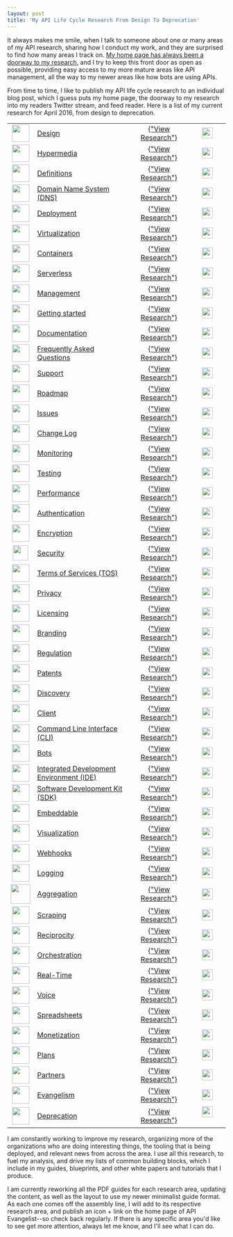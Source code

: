 ```yaml
---
layout: post
title: 'My API Life Cycle Research From Design To Deprecation'
---
```

<p>It always makes me smile, when I talk to someone about one or many areas of my API research, sharing how I conduct my work, and they are surprised to find how many areas I track on. <a href="http://apievangelist.com">My home page has always been a doorway to my research</a>, and I try to keep this front door as open as possible, providing easy access to my more mature areas like API management, all the way to my newer areas like how bots are using APIs.</p>
<p>From time to time, I like to publish my API life cycle research to an individual blog post, which I guess puts my home page, the doorway to my research into my readers Twitter stream, and feed reader. Here is a list of my current research for April 2016, from design to deprecation.</p>
<table cellspacing="5" cellpadding="5" width="100%">
<tbody>
<tr>
<td width="100" align="center"><a href="http://design.apievangelist.com/"><img src="https://s3.amazonaws.com/kinlane-productions/bw-icons/bw-design.png" alt="" width="40" /></a></td>
<td width="50%"><a href="http://design.apievangelist.com/">Design</a></td>
<td width="30%" align="center"><a href="http://design.apievangelist.com/">{"View Research"}</a></td>
<td width="15%" align="center"><a href="http://design.apievangelist.com/blog.xml"><img src="https://s3.amazonaws.com/kinlane-productions/bw-icons/bw-rss-icon.png" alt="" width="25" /></a></td>
</tr>
<tr>
<td width="100" align="center"><a href="http://hypermedia.apievangelist.com/"><img src="https://s3.amazonaws.com/kinlane-productions/bw-icons/bw-hypermedia.png" alt="" width="40" /></a></td>
<td><a href="http://hypermedia.apievangelist.com/">Hypermedia</a></td>
<td width="30%" align="center"><a href="http://hypermedia.apievangelist.com/">{"View Research"}</a></td>
<td width="15%" align="center"><a href="http://hypermedia.apievangelist.com/blog.xml"><img src="https://s3.amazonaws.com/kinlane-productions/bw-icons/bw-rss-icon.png" alt="" width="25" /></a></td>
</tr>
<tr>
<td width="100" align="center"><a href="http://definitions.apievangelist.com/"><img src="https://s3.amazonaws.com/kinlane-productions/api-commons/api-commons-icon.png" alt="" width="40" /></a></td>
<td width="50%"><a href="http://definitions.apievangelist.com/">Definitions</a></td>
<td width="30%" align="center"><a href="http://definitions.apievangelist.com/">{"View Research"}</a></td>
<td width="15%" align="center"><a href="http://definitions.apievangelist.com/blog.xml"><img src="https://s3.amazonaws.com/kinlane-productions/bw-icons/bw-rss-icon.png" alt="" width="25" /></a></td>
</tr>
<tr>
<td width="100" align="center"><a href="http://dns.apievangelist.com/"><img src="https://s3.amazonaws.com/kinlane-productions/bw-icons/bw-globe.png" alt="" width="40" /></a></td>
<td><a href="http://dns.apievangelist.com/">Domain Name System (DNS)</a></td>
<td width="30%" align="center"><a href="http://dns.apievangelist.com/">{"View Research"}</a></td>
<td width="15%" align="center"><a href="http://dns.apievangelist.com/blog.xml"><img src="https://s3.amazonaws.com/kinlane-productions/bw-icons/bw-rss-icon.png" alt="" width="25" /></a></td>
</tr>
<tr>
<td width="100" align="center"><a href="http://deployment.apievangelist.com/"><img src="https://s3.amazonaws.com/kinlane-productions/bw-icons/bw-api-deployment-2.jpg" alt="" width="40" /></a></td>
<td><a href="http://deployment.apievangelist.com/">Deployment</a></td>
<td width="30%" align="center"><a href="http://deployment.apievangelist.com/">{"View Research"}</a></td>
<td width="15%" align="center"><a href="http://deployment.apievangelist.com/blog.xml"><img src="https://s3.amazonaws.com/kinlane-productions/bw-icons/bw-rss-icon.png" alt="" width="25" /></a></td>
</tr>
<tr>
<td width="100" align="center"><a href="http://virtualization.apievangelist.com/"><img src="https://s3.amazonaws.com/kinlane-productions/bw-icons/bw-virtulization.png" alt="" width="40" /></a></td>
<td><a href="http://virtualization.apievangelist.com/">Virtualization</a></td>
<td width="30%" align="center"><a href="http://virtualization.apievangelist.com/">{"View Research"}</a></td>
<td width="15%" align="center"><a href="http://virtualization.apievangelist.com/blog.xml"><img src="https://s3.amazonaws.com/kinlane-productions/bw-icons/bw-rss-icon.png" alt="" width="25" /></a></td>
</tr>
<tr>
<td width="100" align="center"><a href="http://containers.apievangelist.com/"><img src="https://s3.amazonaws.com/kinlane-productions/bw-icons/bw-shipping-container.png" alt="" width="40" /></a></td>
<td><a href="http://containers.apievangelist.com/">Containers</a></td>
<td width="30%" align="center"><a href="http://containers.apievangelist.com/">{"View Research"}</a></td>
<td width="15%" align="center"><a href="http://containers.apievangelist.com/blog.xml"><img src="https://s3.amazonaws.com/kinlane-productions/bw-icons/bw-rss-icon.png" alt="" width="25" /></a></td>
</tr>
<tr>
<td width="100" align="center"><a href="http://serverless.apievangelist.com/"><img src="https://s3.amazonaws.com/kinlane-productions/bw-icons/bw-serverless.png" alt="" width="40" /></a></td>
<td><a href="http://serverless.apievangelist.com/">Serverless</a></td>
<td width="30%" align="center"><a href="http://serverless.apievangelist.com/">{"View Research"}</a></td>
<td width="15%" align="center"><a href="http://serverless.apievangelist.com/blog.xml"><img src="https://s3.amazonaws.com/kinlane-productions/bw-icons/bw-rss-icon.png" alt="" width="25" /></a></td>
</tr>
<tr>
<td width="100" align="center"><a href="http://management.apievangelist.com/"><img src="https://s3.amazonaws.com/kinlane-productions/bw-icons/bw-tools.png" alt="" width="40" /></a></td>
<td><a href="http://management.apievangelist.com/">Management</a></td>
<td width="30%" align="center"><a href="http://management.apievangelist.com/">{"View Research"}</a></td>
<td width="15%" align="center"><a href="http://management.apievangelist.com/blog.xml"><img src="https://s3.amazonaws.com/kinlane-productions/bw-icons/bw-rss-icon.png" alt="" width="25" /></a></td>
</tr>
<tr>
<td width="100" align="center"><a href="http://getting-started.apievangelist.com/"><img src="http://kinlane-productions.s3.amazonaws.com/api-evangelist-site/building-blocks/bw-running.png" alt="" width="40" /></a></td>
<td><a href="http://getting-started.apievangelist.com/">Getting started</a></td>
<td width="30%" align="center"><a href="http://getting-started.apievangelist.com/">{"View Research"}</a></td>
<td width="15%" align="center"><a href="http://getting-started.apievangelist.com/blog.xml"><img src="https://s3.amazonaws.com/kinlane-productions/bw-icons/bw-rss-icon.png" alt="" width="25" /></a></td>
</tr>
<tr>
<td width="100" align="center"><a href="http://documentation.apievangelist.com/"><img src="https://s3.amazonaws.com/kinlane-productions/bw-icons/bw-documentation.png" alt="" width="40" /></a></td>
<td><a href="http://documentation.apievangelist.com/">Documentation</a></td>
<td width="30%" align="center"><a href="http://documentation.apievangelist.com/">{"View Research"}</a></td>
<td width="15%" align="center"><a href="http://documentation.apievangelist.com/blog.xml"><img src="https://s3.amazonaws.com/kinlane-productions/bw-icons/bw-rss-icon.png" alt="" width="25" /></a></td>
</tr>
<tr>
<td width="100" align="center"><a href="http://frequently-asked-questions.apievangelist.com/"><img src="http://kinlane-productions.s3.amazonaws.com/api-evangelist-site/building-blocks/bw-question-mark.png" alt="" width="40" /></a></td>
<td><a href="http://frequently-asked-questions.apievangelist.com/">Frequently Asked Questions</a></td>
<td width="30%" align="center"><a href="http://frequently-asked-questions.apievangelist.com/">{"View Research"}</a></td>
<td width="15%" align="center"><a href="http://frequently-asked-questions.apievangelist.com/blog.xml"><img src="https://s3.amazonaws.com/kinlane-productions/bw-icons/bw-rss-icon.png" alt="" width="25" /></a></td>
</tr>
<tr>
<td width="100" align="center"><a href="http://support.apievangelist.com/"><img src="https://s3.amazonaws.com/kinlane-productions/bw-icons/bw-support.png" alt="" width="40" /></a></td>
<td><a href="http://support.apievangelist.com/">Support</a></td>
<td width="30%" align="center"><a href="http://support.apievangelist.com/">{"View Research"}</a></td>
<td width="15%" align="center"><a href="http://support.apievangelist.com/blog.xml"><img src="https://s3.amazonaws.com/kinlane-productions/bw-icons/bw-rss-icon.png" alt="" width="25" /></a></td>
</tr>
<tr>
<td width="100" align="center"><a href="http://roadmap.apievangelist.com/"><img src="https://s3.amazonaws.com/kinlane-productions/bw-icons/bw-roadmap.png" alt="" width="40" /></a></td>
<td><a href="http://roadmap.apievangelist.com/">Roadmap</a></td>
<td width="30%" align="center"><a href="http://roadmap.apievangelist.com/">{"View Research"}</a></td>
<td width="15%" align="center"><a href="http://roadmap.apievangelist.com/blog.xml"><img src="https://s3.amazonaws.com/kinlane-productions/bw-icons/bw-rss-icon.png" alt="" width="25" /></a></td>
</tr>
<tr>
<td width="100" align="center"><a href="http://issues.apievangelist.com/"><img src="https://s3.amazonaws.com/kinlane-productions/bw-icons/bw-bug.png" alt="" width="40" /></a></td>
<td><a href="http://issues.apievangelist.com/">Issues</a></td>
<td width="30%" align="center"><a href="http://issues.apievangelist.com/">{"View Research"}</a></td>
<td width="15%" align="center"><a href="http://issues.apievangelist.com/blog.xml"><img src="https://s3.amazonaws.com/kinlane-productions/bw-icons/bw-rss-icon.png" alt="" width="25" /></a></td>
</tr>
<tr>
<td width="100" align="center"><a href="http://change-log.apievangelist.com/"><img src="http://kinlane-productions.s3.amazonaws.com/api-evangelist-site/building-blocks/bw-recycling.jpg" alt="" width="40" /></a></td>
<td><a href="http://change-log.apievangelist.com/">Change Log</a></td>
<td width="30%" align="center"><a href="http://change-log.apievangelist.com/">{"View Research"}</a></td>
<td width="15%" align="center"><a href="http://change-log.apievangelist.com/blog.xml"><img src="https://s3.amazonaws.com/kinlane-productions/bw-icons/bw-rss-icon.png" alt="" width="25" /></a></td>
</tr>
<tr>
<td width="100" align="center"><a href="http://monitoring.apievangelist.com/"><img src="https://s3.amazonaws.com/kinlane-productions/bw-icons/bw-heart-monitor.png" alt="" width="40" /></a></td>
<td><a href="http://monitoring.apievangelist.com/">Monitoring</a></td>
<td width="30%" align="center"><a href="http://monitoring.apievangelist.com/">{"View Research"}</a></td>
<td width="15%" align="center"><a href="http://monitoring.apievangelist.com/blog.xml"><img src="https://s3.amazonaws.com/kinlane-productions/bw-icons/bw-rss-icon.png" alt="" width="25" /></a></td>
</tr>
<tr>
<td width="100" align="center"><a href="http://testing.apievangelist.com/"><img src="https://s3.amazonaws.com/kinlane-productions/bw-icons/bw-testing.png" alt="" width="40" /></a></td>
<td><a href="http://testing.apievangelist.com/">Testing</a></td>
<td width="30%" align="center"><a href="http://testing.apievangelist.com/">{"View Research"}</a></td>
<td width="15%" align="center"><a href="http://testing.apievangelist.com/blog.xml"><img src="https://s3.amazonaws.com/kinlane-productions/bw-icons/bw-rss-icon.png" alt="" width="25" /></a></td>
</tr>
<tr>
<td width="100" align="center"><a href="http://performance.apievangelist.com/"><img src="https://s3.amazonaws.com/kinlane-productions/bw-icons/bw-performance.png" alt="" width="40" /></a></td>
<td><a href="http://performance.apievangelist.com/">Performance</a></td>
<td width="30%" align="center"><a href="http://performance.apievangelist.com/">{"View Research"}</a></td>
<td width="15%" align="center"><a href="http://performance.apievangelist.com/blog.xml"><img src="https://s3.amazonaws.com/kinlane-productions/bw-icons/bw-rss-icon.png" alt="" width="25" /></a></td>
</tr>
<tr>
<td width="100" align="center"><a href="http://authentication.apievangelist.com/"><img src="https://s3.amazonaws.com/kinlane-productions/bw-icons/bw-authentication-2.png" alt="" width="40" /></a></td>
<td><a href="http://authentication.apievangelist.com/">Authentication</a></td>
<td width="30%" align="center"><a href="http://authentication.apievangelist.com/">{"View Research"}</a></td>
<td width="15%" align="center"><a href="http://authentication.apievangelist.com/blog.xml"><img src="https://s3.amazonaws.com/kinlane-productions/bw-icons/bw-rss-icon.png" alt="" width="25" /></a></td>
</tr>
<tr>
<td width="100" align="center"><a href="http://encryption.apievangelist.com/"><img src="https://s3.amazonaws.com/kinlane-productions/bw-icons/bw-encryption.png" alt="" width="40" /></a></td>
<td><a href="http://encryption.apievangelist.com/">Encryption</a></td>
<td width="30%" align="center"><a href="http://encryption.apievangelist.com/">{"View Research"}</a></td>
<td width="15%" align="center"><a href="http://encryption.apievangelist.com/blog.xml"><img src="https://s3.amazonaws.com/kinlane-productions/bw-icons/bw-rss-icon.png" alt="" width="25" /></a></td>
</tr>
<tr>
<td width="100" align="center"><a href="http://security.apievangelist.com/"><img src="https://s3.amazonaws.com/kinlane-productions/bw-icons/bw-padlock.png" alt="" width="35" /></a></td>
<td width="50%"><a href="http://security.apievangelist.com/">Security</a></td>
<td width="30%" align="center"><a href="http://security.apievangelist.com/">{"View Research"}</a></td>
<td width="15%" align="center"><a href="http://security.apievangelist.com/blog.xml"><img src="https://s3.amazonaws.com/kinlane-productions/bw-icons/bw-rss-icon.png" alt="" width="25" /></a></td>
</tr>
<tr>
<td width="100" align="center"><a href="http://terms-of-service.apievangelist.com/"><img src="https://s3.amazonaws.com/kinlane-productions/bw-icons/bw-terms-of-use.png" alt="" width="40" /></a></td>
<td><a href="http://terms-of-service.apievangelist.com/">Terms of Services (TOS)</a></td>
<td width="30%" align="center"><a href="http://terms-of-service.apievangelist.com/">{"View Research"}</a></td>
<td width="15%" align="center"><a href="http://terms-of-service.apievangelist.com/blog.xml"><img src="https://s3.amazonaws.com/kinlane-productions/bw-icons/bw-rss-icon.png" alt="" width="25" /></a></td>
</tr>
<tr>
<td width="100" align="center"><a href="http://privacy.apievangelist.com/"><img src="https://s3.amazonaws.com/kinlane-productions/bw-icons/bw-privacy.png" alt="" width="40" /></a></td>
<td><a href="http://privacy.apievangelist.com/">Privacy</a></td>
<td width="30%" align="center"><a href="http://privacy.apievangelist.com/">{"View Research"}</a></td>
<td width="15%" align="center"><a href="http://privacy.apievangelist.com/blog.xml"><img src="https://s3.amazonaws.com/kinlane-productions/bw-icons/bw-rss-icon.png" alt="" width="25" /></a></td>
</tr>
<tr>
<td width="100" align="center"><a href="http://licensing.apievangelist.com/"><img src="http://kinlane-productions.s3.amazonaws.com/api-evangelist-site/blog/bw-licensing-stack.png" alt="" width="40" /></a></td>
<td><a href="http://licensing.apievangelist.com/">Licensing</a></td>
<td width="30%" align="center"><a href="http://licensing.apievangelist.com/">{"View Research"}</a></td>
<td width="15%" align="center"><a href="http://licensing.apievangelist.com/blog.xml"><img src="https://s3.amazonaws.com/kinlane-productions/bw-icons/bw-rss-icon.png" alt="" width="25" /></a></td>
</tr>
<tr>
<td width="100" align="center"><a href="http://branding.apievangelist.com/"><img src="https://s3.amazonaws.com/kinlane-productions/bw-icons/bw-brand.png" alt="" width="40" /></a></td>
<td><a href="http://branding.apievangelist.com/">Branding</a></td>
<td width="30%" align="center"><a href="http://branding.apievangelist.com/">{"View Research"}</a></td>
<td width="15%" align="center"><a href="http://branding.apievangelist.com/blog.xml"><img src="https://s3.amazonaws.com/kinlane-productions/bw-icons/bw-rss-icon.png" alt="" width="25" /></a></td>
</tr>
<tr>
<td width="100" align="center"><a href="http://regulation.apievangelist.com/"><img src="https://s3.amazonaws.com/kinlane-productions/bw-icons/bw-government-regulation.png" alt="" width="40" /></a></td>
<td><a href="http://regulation.apievangelist.com/">Regulation</a></td>
<td width="30%" align="center"><a href="http://regulation.apievangelist.com/">{"View Research"}</a></td>
<td width="15%" align="center"><a href="http://regulation.apievangelist.com/blog.xml"><img src="https://s3.amazonaws.com/kinlane-productions/bw-icons/bw-rss-icon.png" alt="" width="25" /></a></td>
</tr>
<tr>
<td width="100" align="center"><a href="http://patents.apievangelist.com/"><img src="https://s3.amazonaws.com/kinlane-productions/bw-icons/bw-certificate.png" alt="" width="40" /></a></td>
<td width="50%"><a href="http://patents.apievangelist.com/">Patents</a></td>
<td width="30%" align="center"><a href="http://patents.apievangelist.com/">{"View Research"}</a></td>
<td width="20%" align="center"><a href="http://patents.apievangelist.com/blog.xml"><img src="https://s3.amazonaws.com/kinlane-productions/bw-icons/bw-rss-icon.png" alt="" width="25" /></a></td>
</tr>
<tr>
<td width="100" align="center"><a href="http://discovery.apievangelist.com/"><img src="https://s3.amazonaws.com/kinlane-productions/bw-icons/bw-api-discovery.png" alt="" width="40" /></a></td>
<td><a href="http://discovery.apievangelist.com/">Discovery</a></td>
<td width="30%" align="center"><a href="http://discovery.apievangelist.com/">{"View Research"}</a></td>
<td width="15%" align="center"><a href="http://discovery.apievangelist.com/blog.xml"><img src="https://s3.amazonaws.com/kinlane-productions/bw-icons/bw-rss-icon.png" alt="" width="25" /></a></td>
</tr>
<tr>
<td width="100" align="center"><a href="http://client.apievangelist.com/"><img src="https://s3.amazonaws.com/kinlane-productions/bw-icons/bw-client.png" alt="" width="40" /></a></td>
<td><a href="http://client.apievangelist.com/">Client</a></td>
<td width="30%" align="center"><a href="http://client.apievangelist.com/">{"View Research"}</a></td>
<td width="15%" align="center"><a href="http://client.apievangelist.com/blog.xml"><img src="https://s3.amazonaws.com/kinlane-productions/bw-icons/bw-rss-icon.png" alt="" width="25" /></a></td>
</tr>
<tr>
<td width="100" align="center"><a href="http://command-line-interface.apievangelist.com/"><img src="https://s3.amazonaws.com/kinlane-productions/bw-icons/bw-command-line.png" alt="" width="40" /></a></td>
<td><a href="http://command-line-interface.apievangelist.com/">Command Line Interface (CLI)</a></td>
<td width="30%" align="center"><a href="http://command-line-interface.apievangelist.com/">{"View Research"}</a></td>
<td width="15%" align="center"><a href="http://command-line-interface.apievangelist.com/blog.xml"><img src="https://s3.amazonaws.com/kinlane-productions/bw-icons/bw-rss-icon.png" alt="" width="25" /></a></td>
</tr>
<tr>
<td width="100" align="center"><a href="http://bots.apievangelist.com/"><img src="https://s3.amazonaws.com/kinlane-productions/bw-icons/bw-robots.jpeg" alt="" width="40" /></a></td>
<td><a href="http://bots.apievangelist.com/">Bots</a></td>
<td width="30%" align="center"><a href="http://bots.apievangelist.com/">{"View Research"}</a></td>
<td width="15%" align="center"><a href="http://bots.apievangelist.com/blog.xml"><img src="https://s3.amazonaws.com/kinlane-productions/bw-icons/bw-rss-icon.png" alt="" width="25" /></a></td>
</tr>
<tr>
<td width="100" align="center"><a href="http://ide.apievangelist.com/"><img src="https://s3.amazonaws.com/kinlane-productions/bw-icons/bw-ide.png" alt="" width="40" /></a></td>
<td><a href="http://ide.apievangelist.com/">Integrated Development Environment (IDE)</a></td>
<td width="30%" align="center"><a href="http://ide.apievangelist.com/">{"View Research"}</a></td>
<td width="15%" align="center"><a href="http://ide.apievangelist.com/blog.xml"><img src="https://s3.amazonaws.com/kinlane-productions/bw-icons/bw-rss-icon.png" alt="" width="25" /></a></td>
</tr>
<tr>
<td width="100" align="center"><a href="http://sdk.apievangelist.com/"><img src="https://s3.amazonaws.com/kinlane-productions/bw-icons/bw-sdk.png" alt="" width="40" /></a></td>
<td><a href="http://sdk.apievangelist.com/">Software Development Kit (SDK)</a></td>
<td width="30%" align="center"><a href="http://sdk.apievangelist.com/">{"View Research"}</a></td>
<td width="15%" align="center"><a href="http://sdk.apievangelist.com/blog.xml"><img src="https://s3.amazonaws.com/kinlane-productions/bw-icons/bw-rss-icon.png" alt="" width="25" /></a></td>
</tr>
<tr>
<td width="100" align="center"><a href="http://embeddable.apievangelist.com/"><img src="https://s3.amazonaws.com/kinlane-productions/api-evangelist/services/bw-embeddable.png" alt="" width="40" /></a></td>
<td><a href="http://embeddable.apievangelist.com/">Embeddable</a></td>
<td width="30%" align="center"><a href="http://embeddable.apievangelist.com/">{"View Research"}</a></td>
<td width="15%" align="center"><a href="http://embeddable.apievangelist.com/blog.xml"><img src="https://s3.amazonaws.com/kinlane-productions/bw-icons/bw-rss-icon.png" alt="" width="25" /></a></td>
</tr>
<tr>
<td width="100" align="center"><a href="http://visualization.apievangelist.com/"><img src="https://s3.amazonaws.com/kinlane-productions/bw-icons/bw-visualization.png" alt="" width="40" /></a></td>
<td><a href="http://visualization.apievangelist.com/">Visualization</a></td>
<td width="30%" align="center"><a href="http://visualization.apievangelist.com/">{"View Research"}</a></td>
<td width="15%" align="center"><a href="http://visualization.apievangelist.com/blog.xml"><img src="https://s3.amazonaws.com/kinlane-productions/bw-icons/bw-rss-icon.png" alt="" width="25" /></a></td>
</tr>
<tr>
<td width="100" align="center"><a href="http://webhooks.apievangelist.com/"><img src="https://s3.amazonaws.com/kinlane-productions/bw-icons/webhooks.png" alt="" width="40" /></a></td>
<td><a href="http://webhooks.apievangelist.com/">Webhooks</a></td>
<td width="30%" align="center"><a href="http://webhooks.apievangelist.com/">{"View Research"}</a></td>
<td width="15%" align="center"><a href="http://webhooks.apievangelist.com/blog.xml"><img src="https://s3.amazonaws.com/kinlane-productions/bw-icons/bw-rss-icon.png" alt="" width="25" /></a></td>
</tr>
<tr>
<td width="100" align="center"><a href="http://logging.apievangelist.com/"><img src="https://s3.amazonaws.com/kinlane-productions/bw-icons/bw-logging.png" alt="" width="40" /></a></td>
<td><a href="http://logging.apievangelist.com/">Logging</a></td>
<td width="30%" align="center"><a href="http://logging.apievangelist.com/">{"View Research"}</a></td>
<td width="15%" align="center"><a href="http://logging.apievangelist.com/blog.xml"><img src="https://s3.amazonaws.com/kinlane-productions/bw-icons/bw-rss-icon.png" alt="" width="25" /></a></td>
</tr>
<tr>
<td width="100" align="center"><a href="http://aggregation.apievangelist.com/"><img src="https://s3.amazonaws.com/kinlane-productions/api-evangelist/trends/aggregation-trend.png" alt="" width="45" /></a></td>
<td><a href="http://aggregation.apievangelist.com/">Aggregation</a></td>
<td width="30%" align="center"><a href="http://aggregation.apievangelist.com/">{"View Research"}</a></td>
<td width="15%" align="center"><a href="http://aggregation.apievangelist.com/blog.xml"><img src="https://s3.amazonaws.com/kinlane-productions/bw-icons/bw-rss-icon.png" alt="" width="25" /></a></td>
</tr>
<tr>
<td width="100" align="center"><a href="http://scraping.apievangelist.com/"><img src="https://s3.amazonaws.com/kinlane-productions/bw-icons/bw-scraping.png" alt="" width="40" /></a></td>
<td><a href="http://scraping.apievangelist.com/">Scraping</a></td>
<td width="30%" align="center"><a href="http://scraping.apievangelist.com/">{"View Research"}</a></td>
<td width="15%" align="center"><a href="http://scraping.apievangelist.com/blog.xml"><img src="https://s3.amazonaws.com/kinlane-productions/bw-icons/bw-rss-icon.png" alt="" width="25" /></a></td>
</tr>
<tr>
<td width="100" align="center"><a href="http://reciprocity.apievangelist.com/"><img src="https://s3.amazonaws.com/kinlane-productions/bw-icons/bw-reciprocity2.png" alt="" width="40" /></a></td>
<td><a href="http://reciprocity.apievangelist.com/">Reciprocity</a></td>
<td width="30%" align="center"><a href="http://reciprocity.apievangelist.com/">{"View Research"}</a></td>
<td width="15%" align="center"><a href="http://reciprocity.apievangelist.com/blog.xml"><img src="https://s3.amazonaws.com/kinlane-productions/bw-icons/bw-rss-icon.png" alt="" width="25" /></a></td>
</tr>
<tr>
<td width="100" align="center"><a href="http://orchestration.apievangelist.com/"><img src="https://s3.amazonaws.com/kinlane-productions/bw-icons/bw-orchestration.png" alt="" width="40" /></a></td>
<td><a href="http://orchestration.apievangelist.com/">Orchestration</a></td>
<td width="30%" align="center"><a href="http://orchestration.apievangelist.com/">{"View Research"}</a></td>
<td width="15%" align="center"><a href="http://orchestration.apievangelist.com/blog.xml"><img src="https://s3.amazonaws.com/kinlane-productions/bw-icons/bw-rss-icon.png" alt="" width="25" /></a></td>
</tr>
<tr>
<td width="100" align="center"><a href="http://realtime.apievangelist.com/"><img src="https://s3.amazonaws.com/kinlane-productions/bw-icons/bw-real-time.png" alt="" width="40" /></a></td>
<td><a href="http://realtime.apievangelist.com/">Real-Time</a></td>
<td width="30%" align="center"><a href="http://realtime.apievangelist.com/">{"View Research"}</a></td>
<td width="15%" align="center"><a href="http://realtime.apievangelist.com/blog.xml"><img src="https://s3.amazonaws.com/kinlane-productions/bw-icons/bw-rss-icon.png" alt="" width="25" /></a></td>
</tr>
<tr>
<td width="100" align="center"><a href="http://voice.apievangelist.com/"><img src="https://s3.amazonaws.com/kinlane-productions/bw-icons/bw-microphone.png" alt="" width="40" /></a></td>
<td><a href="http://voice.apievangelist.com/">Voice</a></td>
<td width="30%" align="center"><a href="http://voice.apievangelist.com/">{"View Research"}</a></td>
<td width="15%" align="center"><a href="http://voice.apievangelist.com/blog.xml"><img src="https://s3.amazonaws.com/kinlane-productions/bw-icons/bw-rss-icon.png" alt="" width="25" /></a></td>
</tr>
<tr>
<td width="100" align="center"><a href="http://spreadsheets.apievangelist.com/"><img src="https://s3.amazonaws.com/kinlane-productions/bw-icons/bw-excel-icon.jpg" alt="" width="40" /></a></td>
<td><a href="http://spreadsheets.apievangelist.com/">Spreadsheets</a></td>
<td width="30%" align="center"><a href="http://spreadsheets.apievangelist.com/">{"View Research"}</a></td>
<td width="15%" align="center"><a href="http://spreadsheets.apievangelist.com/blog.xml"><img src="https://s3.amazonaws.com/kinlane-productions/bw-icons/bw-rss-icon.png" alt="" width="25" /></a></td>
</tr>
<tr>
<td width="100" align="center"><a href="http://monetization.apievangelist.com/"><img src="https://s3.amazonaws.com/kinlane-productions/bw-icons/bw-gears-questions.png" alt="" width="40" /></a></td>
<td><a href="http://monetization.apievangelist.com/">Monetization</a></td>
<td width="30%" align="center"><a href="http://monetization.apievangelist.com/">{"View Research"}</a></td>
<td width="15%" align="center"><a href="http://monetization.apievangelist.com/blog.xml"><img src="https://s3.amazonaws.com/kinlane-productions/bw-icons/bw-rss-icon.png" alt="" width="25" /></a></td>
</tr>
<tr>
<td width="100" align="center"><a href="http://plans.apievangelist.com/"><img src="https://s3.amazonaws.com/kinlane-productions/bw-icons/bw-plan.png" alt="" width="40" /></a></td>
<td><a href="http://plans.apievangelist.com/">Plans</a></td>
<td width="30%" align="center"><a href="http://plans.apievangelist.com/">{"View Research"}</a></td>
<td width="15%" align="center"><a href="http://plans.apievangelist.com/blog.xml"><img src="https://s3.amazonaws.com/kinlane-productions/bw-icons/bw-rss-icon.png" alt="" width="25" /></a></td>
</tr>
<tr>
<td width="100" align="center"><a href="http://partners.apievangelist.com/"><img src="https://s3.amazonaws.com/kinlane-productions/bw-icons/bw-partner.png" alt="" width="40" /></a></td>
<td><a href="http://partners.apievangelist.com/">Partners</a></td>
<td width="30%" align="center"><a href="http://partners.apievangelist.com/">{"View Research"}</a></td>
<td width="15%" align="center"><a href="http://partners.apievangelist.com/blog.xml"><img src="https://s3.amazonaws.com/kinlane-productions/bw-icons/bw-rss-icon.png" alt="" width="25" /></a></td>
</tr>
<tr>
<td width="100" align="center"><a href="http://evangelism.apievangelist.com/"><img src="http://s3.amazonaws.com/kinlane-productions/api-evangelist/t-shirts/KL_InApiWeTrust-1000.png" alt="" width="40" /></a></td>
<td><a href="http://evangelism.apievangelist.com/">Evangelism</a></td>
<td width="30%" align="center"><a href="http://evangelism.apievangelist.com/">{"View Research"}</a></td>
<td width="15%" align="center"><a href="http://evangelism.apievangelist.com/blog.xml"><img src="https://s3.amazonaws.com/kinlane-productions/bw-icons/bw-rss-icon.png" alt="" width="25" /></a></td>
</tr>
<tr>
<td width="100" align="center"><a href="http://deprecation.apievangelist.com/"><img src="https://s3.amazonaws.com/kinlane-productions/bw-icons/bw-deprecation-2.png" alt="" width="40" /></a></td>
<td><a href="http://deprecation.apievangelist.com/">Deprecation</a></td>
<td width="30%" align="center"><a href="http://deprecation.apievangelist.com/">{"View Research"}</a></td>
<td width="15%" align="center"><a href="http://deprecation.apievangelist.com/blog.xml"><img src="https://s3.amazonaws.com/kinlane-productions/bw-icons/bw-rss-icon.png" alt="" width="25" /></a><br /><br /></td>
</tr>
</tbody>
</table>
<p>I am constantly working to improve my research, organizing more of the organizations who are doing interesting things, the tooling that is being deployed, and relevant news from across the area. I use all this research, to fuel my analysis, and drive my lists of common building blocks, which I include in my guides, blueprints, and other white papers and tutorials that I produce.</p>
<p>I am currently reworking all the PDF guides for each research area, updating the content, as well as the layout to use my newer minimalist guide format. As each one comes off the assembly line, I will add to its respective research area, and publish an icon + link on the home page of API Evangelist--so check back regularly. If there is any specific area you'd like to see get more attention, always let me know, and I'll see what I can do.</p>